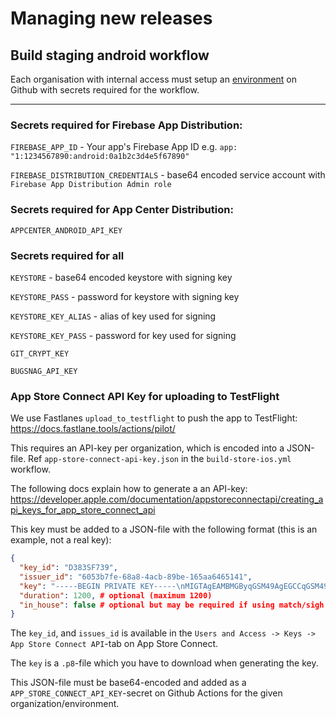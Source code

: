 # Managing new releases

## Build staging android workflow

Each organisation with internal access must setup an [environment](https://docs.github.com/en/actions/deployment/targeting-different-environments/using-environments-for-deployment) on Github
with secrets required for the workflow.

---

### Secrets required for Firebase App Distribution:

`FIREBASE_APP_ID` - Your app's Firebase App ID e.g. `app: "1:1234567890:android:0a1b2c3d4e5f67890"`

`FIREBASE_DISTRIBUTION_CREDENTIALS` - base64 encoded service account with `Firebase App Distribution Admin role`

### Secrets required for App Center Distribution:

`APPCENTER_ANDROID_API_KEY`

### Secrets required for all

`KEYSTORE` - base64 encoded keystore with signing key

`KEYSTORE_PASS` - password for keystore with signing key

`KEYSTORE_KEY_ALIAS` - alias of key used for signing

`KEYSTORE_KEY_PASS` - password for key used for signing

`GIT_CRYPT_KEY`

`BUGSNAG_API_KEY`

### App Store Connect API Key for uploading to TestFlight

We use Fastlanes `upload_to_testflight` to push the app to TestFlight: https://docs.fastlane.tools/actions/pilot/

This requires an API-key per organization, which is encoded into a JSON-file. Ref `app-store-connect-api-key.json` in the `build-store-ios.yml` workflow.

The following docs explain how to generate a an API-key: https://developer.apple.com/documentation/appstoreconnectapi/creating_api_keys_for_app_store_connect_api

This key must be added to a JSON-file with the following format (this is an example, not a real key):

```json
{
  "key_id": "D383SF739",
  "issuer_id": "6053b7fe-68a8-4acb-89be-165aa6465141",
  "key": "-----BEGIN PRIVATE KEY-----\nMIGTAgEAMBMGByqGSM49AgEGCCqGSM49AwEHBHknlhdlYdLu\n-----END PRIVATE KEY-----",
  "duration": 1200, # optional (maximum 1200)
  "in_house": false # optional but may be required if using match/sigh
}
```

The `key_id`, and `issues_id` is available in the `Users and Access -> Keys -> App Store Connect API`-tab on App Store Connect.

The `key` is a `.p8`-file which you have to download when generating the key.

This JSON-file must be base64-encoded and added as a `APP_STORE_CONNECT_API_KEY`-secret on Github Actions for the given organization/environment.
